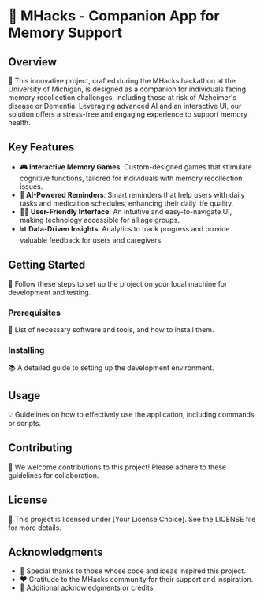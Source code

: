 # 🧠 MHacks - Companion App for Memory Support

## Overview
🚀 This innovative project, crafted during the MHacks hackathon at the University of Michigan, is designed as a companion for individuals facing memory recollection challenges, including those at risk of Alzheimer's disease or Dementia. Leveraging advanced AI and an interactive UI, our solution offers a stress-free and engaging experience to support memory health.

## Key Features
- **🎮 Interactive Memory Games**: Custom-designed games that stimulate cognitive functions, tailored for individuals with memory recollection issues.
- **🤖 AI-Powered Reminders**: Smart reminders that help users with daily tasks and medication schedules, enhancing their daily life quality.
- **👩‍💻 User-Friendly Interface**: An intuitive and easy-to-navigate UI, making technology accessible for all age groups.
- **📊 Data-Driven Insights**: Analytics to track progress and provide valuable feedback for users and caregivers.

## Getting Started
🌟 Follow these steps to set up the project on your local machine for development and testing.

### Prerequisites
🔧 List of necessary software and tools, and how to install them.

### Installing
📚 A detailed guide to setting up the development environment.


## Usage
💡 Guidelines on how to effectively use the application, including commands or scripts.


## Contributing
🤝 We welcome contributions to this project! Please adhere to these guidelines for collaboration.

## License
📜 This project is licensed under [Your License Choice]. See the LICENSE file for more details.

## Acknowledgments
- 👏 Special thanks to those whose code and ideas inspired this project.
- ❤️ Gratitude to the MHacks community for their support and inspiration.
- 🎉 Additional acknowledgments or credits.


